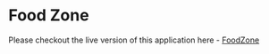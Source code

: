# Food Zone

Please checkout the live version of this application here - [FoodZone](https://foodzone-app.netlify.app/)

